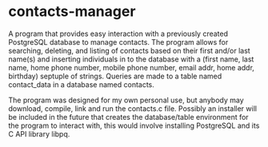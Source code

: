 # contacts-manager
A program that provides easy interaction with a previously created PostgreSQL database to manage contacts.
The program allows for searching, deleting, and listing of contacts based on their first and/or last name(s) and inserting individuals in to the database with a (first name, last name, home phone number, mobile phone number, email addr, home addr, birthday) septuple of strings. Queries are made to a table named contact_data in a database named contacts.

The program was designed for my own personal use, but anybody may download, compile, link and run the contacts.c file. Possibly an installer will be included in the future that creates the database/table environment for the program to interact with, this would involve installing PostgreSQL and its C API library libpq.
